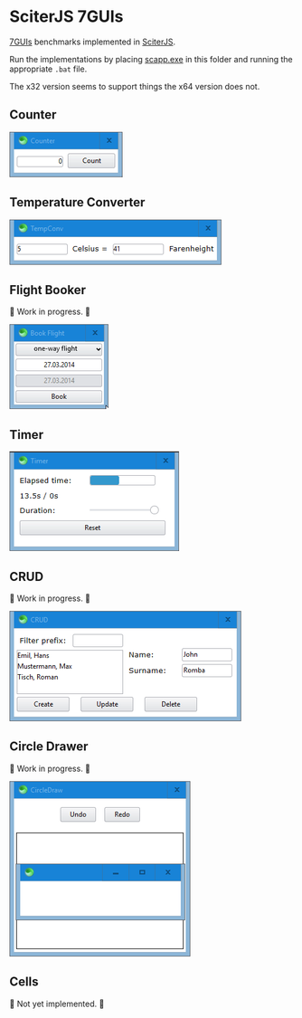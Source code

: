 # SciterJS 7GUIs

[7GUIs](https://eugenkiss.github.io/7guis/tasks) benchmarks implemented in [SciterJS](https://sciter.com).

Run the implementations by placing [scapp.exe](https://github.com/c-smile/sciter-js-sdk/tree/main/bin.win/x32) in this folder and running the appropriate `.bat` file.

The x32 version seems to support things the x64 version does not.

## Counter

![screenshot](screenshots/counter.gif)

## Temperature Converter

![screenshot](screenshots/temperature-converter.gif)

## Flight Booker

:construction: Work in progress. :construction:

![screenshot](screenshots/flight-booker.gif)

## Timer

![screenshot](screenshots/timer.gif)

## CRUD

:construction: Work in progress. :construction:

![screenshot](screenshots/crud.png)

## Circle Drawer

:construction: Work in progress. :construction:

![screenshot](screenshots/circle-drawer.png)

## Cells

:construction: Not yet implemented. :construction: